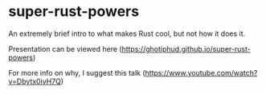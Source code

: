# super-rust-powers

An extremely brief intro to what makes Rust cool, but not how it does it. 

Presentation can be viewed here (https://ghotiphud.github.io/super-rust-powers)



For more info on why, I suggest this talk (https://www.youtube.com/watch?v=Dbytx0ivH7Q)